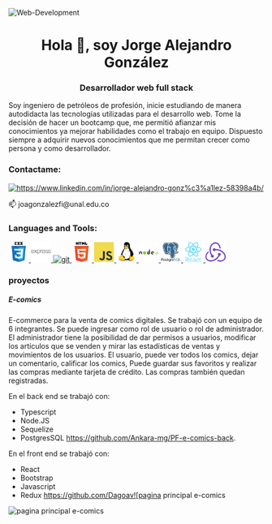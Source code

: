![Web-Development](https://user-images.githubusercontent.com/89622562/186752316-92b29f2d-019e-4f26-812d-fe38298eae06.jpg)
<h1 align="center">Hola 👋, soy Jorge Alejandro González</h1>
<h3 align="center"> Desarrollador web full stack </h3>

<p>
Soy ingeniero de petróleos de profesión, inicie estudiando de manera autodidacta las tecnologías utilizadas para el desarrollo web. Tome la decisión de hacer un bootcamp que, me permitió afianzar mis conocimientos ya mejorar  habilidades como el trabajo en equipo. 
Dispuesto siempre a adquirir nuevos conocimientos que me permitan crecer como persona y como desarrollador.

</p>

<h3 align="left">Contactame:</h3>
<p align="left">
<a href="https://linkedin.com/in/https://www.linkedin.com/in/jorge-alejandro-gonz%c3%a1lez-58398a4b/" target="blank"><img align="center" src="https://raw.githubusercontent.com/rahuldkjain/github-profile-readme-generator/master/src/images/icons/Social/linked-in-alt.svg" alt="https://www.linkedin.com/in/jorge-alejandro-gonz%c3%a1lez-58398a4b/" height="30" width="40" /></a>
</p>
📫 joagonzalezfi@unal.edu.co



<h3 align="left">Languages and Tools:</h3>
<p align="left"> <a href="https://www.w3schools.com/css/" target="_blank" rel="noreferrer"> <img src="https://raw.githubusercontent.com/devicons/devicon/master/icons/css3/css3-original-wordmark.svg" alt="css3" width="40" height="40"/> </a> <a href="https://expressjs.com" target="_blank" rel="noreferrer"> <img src="https://raw.githubusercontent.com/devicons/devicon/master/icons/express/express-original-wordmark.svg" alt="express" width="40" height="40"/> </a> <a href="https://git-scm.com/" target="_blank" rel="noreferrer"> <img src="https://www.vectorlogo.zone/logos/git-scm/git-scm-icon.svg" alt="git" width="40" height="40"/> </a> <a href="https://www.w3.org/html/" target="_blank" rel="noreferrer"> <img src="https://raw.githubusercontent.com/devicons/devicon/master/icons/html5/html5-original-wordmark.svg" alt="html5" width="40" height="40"/> </a> <a href="https://developer.mozilla.org/en-US/docs/Web/JavaScript" target="_blank" rel="noreferrer"> <img src="https://raw.githubusercontent.com/devicons/devicon/master/icons/javascript/javascript-original.svg" alt="javascript" width="40" height="40"/> </a> <a href="https://www.linux.org/" target="_blank" rel="noreferrer"> <img src="https://raw.githubusercontent.com/devicons/devicon/master/icons/linux/linux-original.svg" alt="linux" width="40" height="40"/> </a> <a href="https://nodejs.org" target="_blank" rel="noreferrer"> <img src="https://raw.githubusercontent.com/devicons/devicon/master/icons/nodejs/nodejs-original-wordmark.svg" alt="nodejs" width="40" height="40"/> </a> <a href="https://www.postgresql.org" target="_blank" rel="noreferrer"> <img src="https://raw.githubusercontent.com/devicons/devicon/master/icons/postgresql/postgresql-original-wordmark.svg" alt="postgresql" width="40" height="40"/> </a> <a href="https://reactjs.org/" target="_blank" rel="noreferrer"> <img src="https://raw.githubusercontent.com/devicons/devicon/master/icons/react/react-original-wordmark.svg" alt="react" width="40" height="40"/> </a> <a href="https://redux.js.org" target="_blank" rel="noreferrer"> <img src="https://raw.githubusercontent.com/devicons/devicon/master/icons/redux/redux-original.svg" alt="redux" width="40" height="40"/> </a> </p>

### proyectos 

##### E-comics
E-commerce para la venta de comics digitales. Se trabajó con un equipo de 6 integrantes. Se puede ingresar como rol de usuario o rol de administrador.
El administrador tiene la posibilidad de dar permisos a usuarios, modificar los artículos que se venden y mirar las estadísticas de ventas y movimientos de los usuarios. 
El usuario, puede ver todos los comics, dejar un comentario, calificar los comics, Puede guardar sus favoritos y realizar las compras mediante tarjeta de crédito. Las compras también quedan registradas. 

En el back end se trabajó con:
- Typescript
- Node.JS 
- Sequelize
- PostgresSQL
https://github.com/Ankara-mg/PF-e-comics-back. 

En el front end se trabajó con:
- React
- Bootstrap
- Javascript 
- Redux 
https://github.com/Dagoav![pagina principal e-comics


![pagina principal e-comics](https://user-images.githubusercontent.com/89622562/192685914-f92bd4cb-45d7-4d3a-8535-92c347049a40.PNG)




